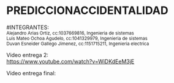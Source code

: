 # PREDICCIONACCIDENTALIDAD

#INTEGRANTES:<br>
<sub>Alejandro Arias Ortiz, cc:1037669816, Ingenieria de sistemas</sub>  <br>
<sub>Luis Mateo Ochoa Agudelo, cc:1041329979, Ingenieria de sistemas</sub>  <br>
<sub>Duvan Esneider Gallego Jimenez, cc:1151715211, Ingenieria electrica</sub>  <br>

Video entrega 2:<br>
https://www.youtube.com/watch?v=WiDKdEeM3jE

Video entrega final:<br>
